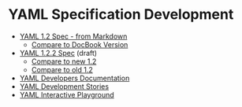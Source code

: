 ---
---
YAML Specification Development
==============================

* [YAML 1.2 Spec - from Markdown](spec)
  * [Compare to DocBook Version](review)
* [YAML 1.2.2 Spec](spec) (draft)
  * [Compare to new 1.2](review)
  * [Compare to old 1.2](review)
* [YAML Developers Documentation](doc)
* [YAML Development Stories](story)
* [YAML Interactive Playground](playground)

<!--
* [YAML Development Overview]()
* [YAML Specification RFCs]()
* [YAML Interactive Playground]()
* [YAML Reference Implementations]()
-->
